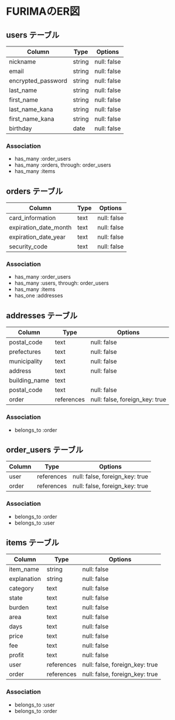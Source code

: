 # FURIMAのER図

## users テーブル

| Column             | Type   | Options     |
| ------------------ | ------ | ----------- |
| nickname           | string | null: false |
| email              | string | null: false |
| encrypted_password | string | null: false |
| last_name          | string | null: false |
| first_name         | string | null: false |
| last_name_kana     | string | null: false |
| first_name_kana    | string | null: false |
| birthday           | date   | null: false |

### Association

- has_many :order_users
- has_many :orders, through: order_users
- has_many :items

## orders テーブル

| Column                | Type       | Options                        |
| --------------------- | ---------- | ------------------------------ |
| card_information      | text       | null: false                    |
| expiration_date_month | text       | null: false                    |
| expiration_date_year  | text       | null: false                    |
| security_code         | text       | null: false                    |

### Association

- has_many :order_users
- has_many :users, through: order_users
- has_many :items
- has_one :addresses


## addresses テーブル

| Column                | Type       | Options                        |
| --------------------- | ---------- | ------------------------------ |
| postal_code           | text       | null: false                    |
| prefectures           | text       | null: false                    |
| municipality          | text       | null: false                    |
| address               | text       | null: false                    |
| building_name         | text       |                                |
| postal_code           | text       | null: false                    |
| order                 | references | null: false, foreign_key: true |

### Association

- belongs_to :order

## order_users テーブル

| Column | Type       | Options                        |
| ------ | ---------- | ------------------------------ |
| user   | references | null: false, foreign_key: true |
| order  | references | null: false, foreign_key: true |

### Association

- belongs_to :order
- belongs_to :user

## items テーブル

| Column      | Type       | Options                        |
| ----------- | ---------- | ------------------------------ |
| item_name   | string     | null: false                    |
| explanation | string     | null: false                    |
| category    | text       | null: false                    |
| state       | text       | null: false                    |
| burden      | text       | null: false                    |
| area        | text       | null: false                    |
| days        | text       | null: false                    |
| price       | text       | null: false                    |
| fee         | text       | null: false                    |
| profit      | text       | null: false                    |
| user        | references | null: false, foreign_key: true |
| order       | references | null: false, foreign_key: true |

### Association

- belongs_to :user
- belongs_to :order